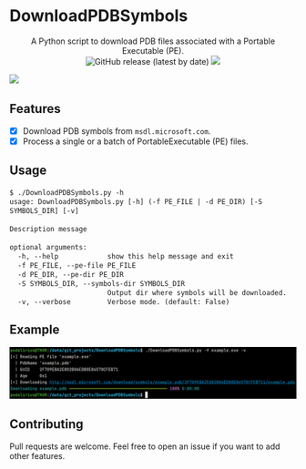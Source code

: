 # DownloadPDBSymbols

<p align="center">
    A Python script to download PDB files associated with a Portable Executable (PE).
    <br>
    <img alt="GitHub release (latest by date)" src="https://img.shields.io/github/v/release/p0dalirius/DownloadPDBSymbols">
    <a href="https://twitter.com/intent/follow?screen_name=podalirius_" title="Follow"><img src="https://img.shields.io/twitter/follow/podalirius_?label=Podalirius&style=social"></a>
    <br>
</p>



![](./.github/)

## Features

 - [x] Download PDB symbols from `msdl.microsoft.com`.
 - [x] Process a single or a batch of PortableExecutable (PE) files.

## Usage

```
$ ./DownloadPDBSymbols.py -h
usage: DownloadPDBSymbols.py [-h] (-f PE_FILE | -d PE_DIR) [-S SYMBOLS_DIR] [-v]

Description message

optional arguments:
  -h, --help            show this help message and exit
  -f PE_FILE, --pe-file PE_FILE
  -d PE_DIR, --pe-dir PE_DIR
  -S SYMBOLS_DIR, --symbols-dir SYMBOLS_DIR
                        Output dir where symbols will be downloaded.
  -v, --verbose         Verbose mode. (default: False)
```

## Example

![](./.github/example.png)

## Contributing

Pull requests are welcome. Feel free to open an issue if you want to add other features.
